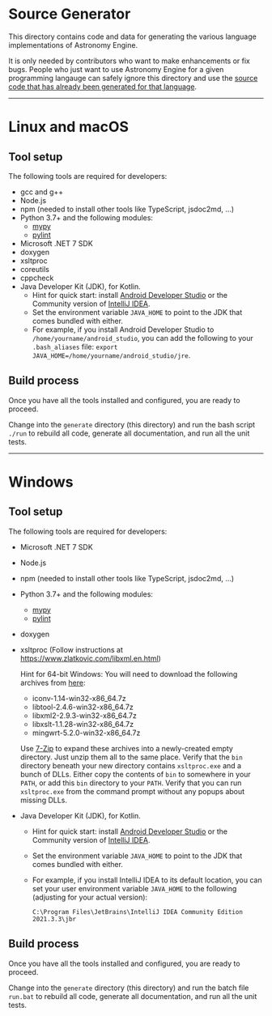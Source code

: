 # Source Generator

This directory contains code and data for generating the various
language implementations of Astronomy Engine.

It is only needed by contributors who want to make enhancements
or fix bugs.  People who just want to use Astronomy Engine
for a given programming langauge can safely ignore this directory
and use the [source code that has already been generated for that language](../source).

---

# Linux and macOS

## Tool setup

The following tools are required for developers:
- gcc and g++
- Node.js
- npm (needed to install other tools like TypeScript, jsdoc2md, ...)
- Python 3.7+ and the following modules:
    - [mypy](https://pypi.org/project/mypy/)
    - [pylint](https://pypi.org/project/pylint/)
- Microsoft .NET 7 SDK
- doxygen
- xsltproc
- coreutils
- cppcheck
- Java Developer Kit (JDK), for Kotlin.
    - Hint for quick start: install [Android Developer Studio](https://developer.android.com/studio)
    or the Community version of [IntelliJ IDEA](https://www.jetbrains.com/idea/).
    - Set the environment variable `JAVA_HOME` to point to the JDK that comes bundled with either.
    - For example, if you install Android Developer Studio to `/home/yourname/android_studio`,
    you can add the following to your `.bash_aliases` file: `export JAVA_HOME=/home/yourname/android_studio/jre`.

## Build process

Once you have all the tools installed and configured, you are ready to proceed.

Change into the `generate` directory (this directory) and run the bash script
`./run` to rebuild all code, generate all documentation, and run all the unit tests.

---

# Windows

## Tool setup

The following tools are required for developers:
- Microsoft .NET 7 SDK
- Node.js
- npm (needed to install other tools like TypeScript, jsdoc2md, ...)
- Python 3.7+ and the following modules:
    - [mypy](https://pypi.org/project/mypy/)
    - [pylint](https://pypi.org/project/pylint/)
- doxygen
- xsltproc  (Follow instructions at https://www.zlatkovic.com/libxml.en.html)

    Hint for 64-bit Windows: You will need to download the following archives from [here](https://www.zlatkovic.com/pub/libxml/64bit/):
    - iconv-1.14-win32-x86_64.7z
    - libtool-2.4.6-win32-x86_64.7z
    - libxml2-2.9.3-win32-x86_64.7z
    - libxslt-1.1.28-win32-x86_64.7z
    - mingwrt-5.2.0-win32-x86_64.7z

    Use [7-Zip](https://www.7-zip.org/) to expand these archives into a newly-created
    empty directory. Just unzip them all to the same place. Verify that the `bin`
    directory beneath your new directory contains `xsltproc.exe` and a bunch of DLLs.
    Either copy the contents of `bin` to somewhere in your `PATH`, or add this `bin`
    directory to your `PATH`. Verify that you can run `xsltproc.exe` from the command
    prompt without any popups about missing DLLs.

- Java Developer Kit (JDK), for Kotlin.
    - Hint for quick start: install [Android Developer Studio](https://developer.android.com/studio)
    or the Community version of [IntelliJ IDEA](https://www.jetbrains.com/idea/).
    - Set the environment variable `JAVA_HOME` to point to the JDK that comes bundled with either.
    - For example, if you install IntelliJ IDEA to its default location, you can set your user
      environment variable `JAVA_HOME` to the following (adjusting for your actual version):

      `C:\Program Files\JetBrains\IntelliJ IDEA Community Edition 2021.3.3\jbr`


## Build process

Once you have all the tools installed and configured, you are ready to proceed.

Change into the `generate` directory (this directory) and run the
batch file `run.bat` to rebuild all code, generate all documentation,
and run all the unit tests.
